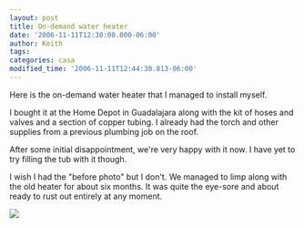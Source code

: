 ```yaml
---
layout: post
title: On-demand water heater
date: '2006-11-11T12:30:00.000-06:00'
author: Keith
tags:
categories: casa
modified_time: '2006-11-11T12:44:30.813-06:00'
---
```

Here is the on-demand water heater that I managed to install myself.

I bought it at the Home Depot in Guadalajara along with the kit of hoses
and valves and a section of copper tubing. I already had the torch and
other supplies from a previous plumbing job on the roof.

After some initial disappointment, we're very happy with it now. I have
yet to try filling the tub with it though.

I wish I had the "before photo" but I don't. We managed to limp along
with the old heater for about six months. It was quite the eye-sore and
about ready to rust out entirely at any moment.

[![]({{site.baseurl}}/assets/images/IMG_3447.jpg)]({{site.baseurl}}/assets/images/IMG_3447.jpg)
